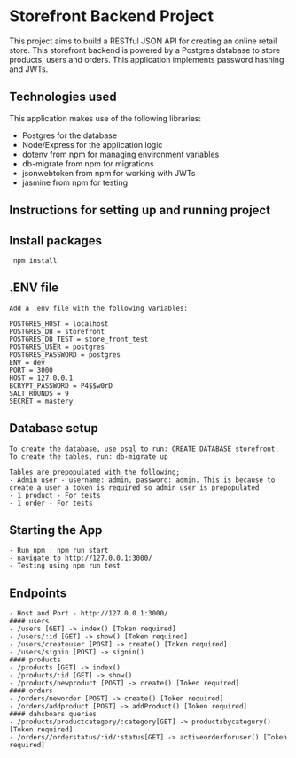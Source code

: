 # Storefront Backend Project

This project aims to build a RESTful JSON API for creating an online retail store.
This storefront backend is powered by a Postgres database to store products, users and orders.
This application implements password hashing and JWTs.

## Technologies used

This application makes use of the following libraries:

- Postgres for the database
- Node/Express for the application logic
- dotenv from npm for managing environment variables
- db-migrate from npm for migrations
- jsonwebtoken from npm for working with JWTs
- jasmine from npm for testing

## Instructions for setting up and running project


## Install packages 
```
 npm install
```

## .ENV file 
```
Add a .env file with the following variables:

POSTGRES_HOST = localhost
POSTGRES_DB = storefront
POSTGRES_DB_TEST = store_front_test
POSTGRES_USER = postgres
POSTGRES_PASSWORD = postgres
ENV = dev
PORT = 3000
HOST = 127.0.0.1
BCRYPT_PASSWORD = P4$$w0rD
SALT_ROUNDS = 9 
SECRET = mastery
```
## Database setup
```
To create the database, use psql to run: CREATE DATABASE storefront;
To create the tables, run: db-migrate up 

Tables are prepopulated with the following;
- Admin user - username: admin, password: admin. This is because to create a user a token is required so admin user is prepopulated
- 1 product - For tests
- 1 order - For tests
```
## Starting the App
```
- Run npm ; npm run start
- navigate to http://127.0.0.1:3000/
- Testing using npm run test
```
## Endpoints
```
- Host and Port - http://127.0.0.1:3000/
#### users
- /users [GET] -> index() [Token required]
- /users/:id [GET] -> show() [Token required]
- /users/createuser [POST] -> create() [Token required]
- /users/signin [POST] -> signin()
#### products
- /products [GET] -> index()
- /products/:id [GET] -> show()
- /products/newproduct [POST] -> create() [Token required]
#### orders
- /orders/neworder [POST] -> create() [Token required]
- /orders/addproduct [POST] -> addProduct() [Token required]
#### dahsboars queries
- /products/productcategory/:category[GET] -> productsbycategury() [Token required]
- /orders//orderstatus/:id/:status[GET] -> activeorderforuser() [Token required]
```